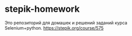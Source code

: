 # stepik-homework
Это репозиторий для домашек и решений заданий курса Selenium+python.
https://stepik.org/course/575